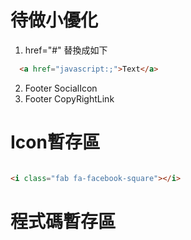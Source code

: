 # 待做小優化
1. href="#" 替換成如下
```html
  <a href="javascript:;">Text</a>
```

2. Footer SocialIcon
3. Footer CopyRightLink

# Icon暫存區
```html

<i class="fab fa-facebook-square"></i>
```

# 程式碼暫存區
```scss

```